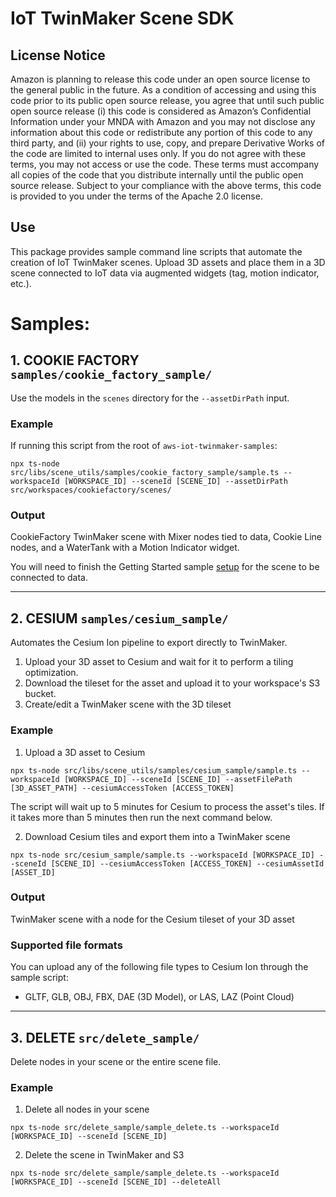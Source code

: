 # IoT TwinMaker Scene SDK

## License Notice

Amazon is planning to release this code under an open source license to the general public in the future. As a condition of accessing and using this code prior to its public open source release, you agree that until such public open source release (i) this code is considered as Amazon’s Confidential Information under your MNDA with Amazon and you may not disclose any information about this code or redistribute any portion of this code to any third party, and (ii) your rights to use, copy, and prepare Derivative Works of the code are limited to internal uses only. If you do not agree with these terms, you may not access or use the code. These terms must accompany all copies of the code that you distribute internally until the public open source release. Subject to your compliance with the above terms, this code is provided to you under the terms of the Apache 2.0 license.

## Use

This package provides sample command line scripts that automate the creation of IoT TwinMaker scenes. Upload 3D assets and place them in a 3D scene connected to IoT data via augmented widgets (tag, motion indicator, etc.).

# Samples:

## 1. COOKIE FACTORY `samples/cookie_factory_sample/`

Use the models in the `scenes` directory for the `--assetDirPath` input.

### Example

If running this script from the root of `aws-iot-twinmaker-samples`:

```
npx ts-node src/libs/scene_utils/samples/cookie_factory_sample/sample.ts --workspaceId [WORKSPACE_ID] --sceneId [SCENE_ID] --assetDirPath src/workspaces/cookiefactory/scenes/
```

### Output

CookieFactory TwinMaker scene with Mixer nodes tied to data, Cookie Line nodes, and a WaterTank with a Motion Indicator widget.

You will need to finish the Getting Started sample [setup](https://github.com/aws-samples/aws-iot-twinmaker-samples/blob/main/README.md) for the scene to be connected to data.

---

## 2. CESIUM `samples/cesium_sample/`

Automates the Cesium Ion pipeline to export directly to TwinMaker.

1. Upload your 3D asset to Cesium and wait for it to perform a tiling optimization.
2. Download the tileset for the asset and upload it to your workspace's S3 bucket.
3. Create/edit a TwinMaker scene with the 3D tileset

### Example

1. Upload a 3D asset to Cesium

```
npx ts-node src/libs/scene_utils/samples/cesium_sample/sample.ts --workspaceId [WORKSPACE_ID] --sceneId [SCENE_ID] --assetFilePath [3D_ASSET_PATH] --cesiumAccessToken [ACCESS_TOKEN]
```

The script will wait up to 5 minutes for Cesium to process the asset's tiles. If it takes more than 5 minutes then run the next command below.

2. Download Cesium tiles and export them into a TwinMaker scene

```
npx ts-node src/cesium_sample/sample.ts --workspaceId [WORKSPACE_ID] --sceneId [SCENE_ID] --cesiumAccessToken [ACCESS_TOKEN] --cesiumAssetId [ASSET_ID]
```

### Output

TwinMaker scene with a node for the Cesium tileset of your 3D asset

### Supported file formats

You can upload any of the following file types to Cesium Ion through the sample script:

- GLTF, GLB, OBJ, FBX, DAE (3D Model), or LAS, LAZ (Point Cloud)

---

## 3. DELETE `src/delete_sample/`

Delete nodes in your scene or the entire scene file.

### Example

1. Delete all nodes in your scene

```
npx ts-node src/delete_sample/sample_delete.ts --workspaceId [WORKSPACE_ID] --sceneId [SCENE_ID]
```

2. Delete the scene in TwinMaker and S3

```
npx ts-node src/delete_sample/sample_delete.ts --workspaceId [WORKSPACE_ID] --sceneId [SCENE_ID] --deleteAll
```
